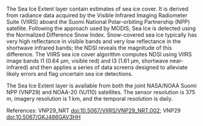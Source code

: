 The Sea Ice Extent layer contain estimates of sea ice cover. It is derived from radiance data acquired by the Visible Infrared Imaging Radiometer Suite (VIIRS) aboard the Suomi National Polar-orbiting Partnership (NPP) satellite. Following the approach used by MODIS, Sea Ice is detected using the Normalized Difference Snow Index. Snow-covered sea ice typically has very high
reflectance in visible bands and very low reflectance in the shortwave infrared bands; the NDSI reveals the magnitude of this difference. The VIIRS sea ice cover algorithm computes NDSI using VIIRS image bands I1 (0.64 µm, visible red) and I3 (1.61 µm, shortwave near-infrared) and then applies a series of data screens designed to alleviate likely errors and flag uncertain sea ice
detections.

The Sea Ice Extent layer is available from both the joint NASA/NOAA Suomi NPP (VNP29) and NOAA-20 (VJ110) satellites. The sensor resolution is 375 m, imagery resolution is 1 km, and the temporal resolution is daily.

References: VNP29_NRT [doi:10.5067/VIIRS/VNP29_NRT.002](https://doi.org/10.5067/VIIRS/VNP29_NRT.002); VNP29 [doi:10.5067/GKJ486GAV3HH](https://doi.org/10.5067/GKJ486GAV3HH)
